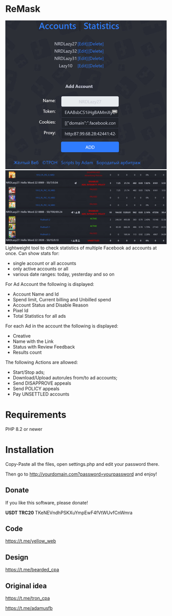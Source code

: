 # ReMask
![Accounts Editor](accounts.jpg)
![Statistics](statistics.jpg)
Lightweight tool to check statistics of multiple Facebook ad accounts at once.
Can show stats for:
- single account or all accounts
- only active accounts or all
- various date ranges: today, yesterday and so on

For Ad Account the following is displayed: 
- Account Name and Id
- Spend limit, Current billing and Unbilled spend
- Account Status and Disable Reason
- Pixel Id
- Total Statistics for all ads

For each Ad in the account the following is displayed: 
- Creative
- Name with the Link
- Status with Review Feedback
- Results count

The following Actions are allowed:
- Start/Stop ads; 
- Download/Upload autorules from/to ad accounts;
- Send DISAPPROVE appeals 
- Send POLICY appeals 
- Pay UNSETTLED accounts

# Requirements
PHP 8.2 or newer
# Installation
Copy-Paste all the files, open settings.php and edit your password there. 

Then go to http://yourdomain.com?password=yourpassword and enjoy!
## Donate 
If you like this software, please donate!

**USDT TRC20** TKeNEVndhPSKXuYmpEwF4fVtWUvfCnWmra
## Code
https://t.me/yellow_web
## Design
https://t.me/bearded_cpa
## Original idea
https://t.me/tron_cpa

https://t.me/adamusfb

